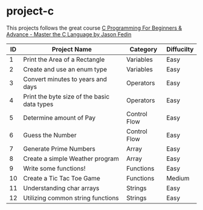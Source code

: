 # project-c

This projects follows the great course [C Programming For Beginners & Advance - Master the C Language by Jason Fedin](https://www.udemy.com/course/c-programming-for-beginners-/)

| ID  | Project Name                                | Category     | Diffucilty |
| --- | ------------------------------------------- | ------------ | ---------- |
| 1   | Print the Area of a Rectangle               | Variables    | Easy       |
| 2   | Create and use an enum type                 | Variables    | Easy       |
| 3   | Convert minutes to years and days           | Operators    | Easy       |
| 4   | Print the byte size of the basic data types | Operators    | Easy       |
| 5   | Determine amount of Pay                     | Control Flow | Easy       |
| 6   | Guess the Number                            | Control Flow | Easy       |
| 7   | Generate Prime Numbers                      | Array        | Easy       |
| 8   | Create a simple Weather program             | Array        | Easy       |
| 9   | Write some functions!                       | Functions    | Easy       |
| 10  | Create a Tic Tac Toe Game                   | Functions    | Medium     |
| 11  | Understanding char arrays                   | Strings      | Easy       |
| 12  | Utilizing common string functions           | Strings      | Easy       |
